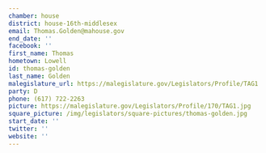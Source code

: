 ```yaml
---
chamber: house
district: house-16th-middlesex
email: Thomas.Golden@mahouse.gov
end_date: ''
facebook: ''
first_name: Thomas
hometown: Lowell
id: thomas-golden
last_name: Golden
malegislature_url: https://malegislature.gov/Legislators/Profile/TAG1
party: D
phone: (617) 722-2263
picture: https://malegislature.gov/Legislators/Profile/170/TAG1.jpg
square_picture: /img/legislators/square-pictures/thomas-golden.jpg
start_date: ''
twitter: ''
website: ''
---
```

